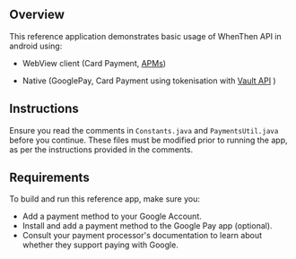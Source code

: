 ## Overview

This reference application demonstrates basic usage of WhenThen API in android using:

 - WebView client (Card Payment, [APMs](https://gocardless.com/guides/posts/rise-alternative-payment-methods/)) 
 
 - Native (GooglePay,  Card Payment using
   tokenisation with [Vault API](https://documentation.whenthen.com/api-reference/vault#tokenise-payment-method) )

## Instructions

Ensure you read the comments in `Constants.java` and `PaymentsUtil.java` before you continue. These files must be modified prior to running the app, as per the instructions provided in the comments.

## Requirements

To build and run this reference app, make sure you:

 - Add a payment method to your Google Account. 
 - Install and add a payment method to the Google Pay app (optional). 
 - Consult your payment processor's documentation to learn about whether they support paying with Google.
